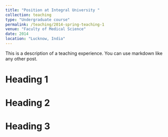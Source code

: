 ```yaml
---
title: "Position at Integral University "
collection: teaching
type: "Undergraduate course"
permalink: /teaching/2014-spring-teaching-1
venue: "Faculty of Medical Science"
date: 2014
location: "Lucknow, India"
---
```


This is a description of a teaching experience. You can use markdown like any other post.

Heading 1
======

Heading 2
======

Heading 3
======
